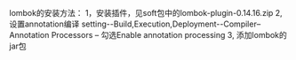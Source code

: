 lombok的安装方法：
1，安装插件，见soft包中的lombok-plugin-0.14.16.zip
2, 设置annotation编译
   setting--Build,Execution,Deployment--Compiler–Annotation Processors – 勾选Enable annotation processing
3, 添加lombok的jar包